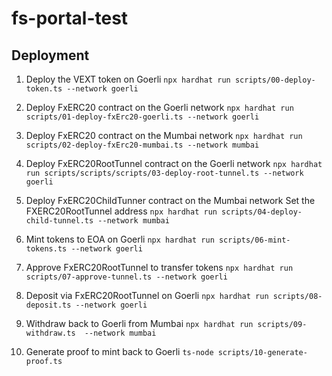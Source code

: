 # fs-portal-test

## Deployment

1. Deploy the VEXT token on Goerli
   `npx hardhat run scripts/00-deploy-token.ts --network goerli`

2. Deploy FxERC20 contract on the Goerli network
   `npx hardhat run scripts/01-deploy-fxErc20-goerli.ts --network goerli`

3. Deploy FxERC20 contract on the Mumbai network
   `npx hardhat run scripts/02-deploy-fxErc20-mumbai.ts --network mumbai`

4. Deploy FxERC20RootTunnel contract on the Goerli network
   `npx hardhat run scripts/scripts/scripts/03-deploy-root-tunnel.ts --network goerli`

5. Deploy FxERC20ChildTunner contract on the Mumbai network
   Set the FXERC20RootTunnel address
   `npx hardhat run scripts/04-deploy-child-tunnel.ts --network mumbai`

6. Mint tokens to EOA on Goerli
   `npx hardhat run scripts/06-mint-tokens.ts --network goerli`

7. Approve FxERC20RootTunnel to transfer tokens
   `npx hardhat run scripts/07-approve-tunnel.ts --network goerli`

8. Deposit via FxERC20RootTunnel on Goerli
   `npx hardhat run scripts/08-deposit.ts --network goerli`

9. Withdraw back to Goerli from Mumbai
   `npx hardhat run scripts/09-withdraw.ts  --network mumbai`

10. Generate proof to mint back to Goerli
    `ts-node scripts/10-generate-proof.ts`
